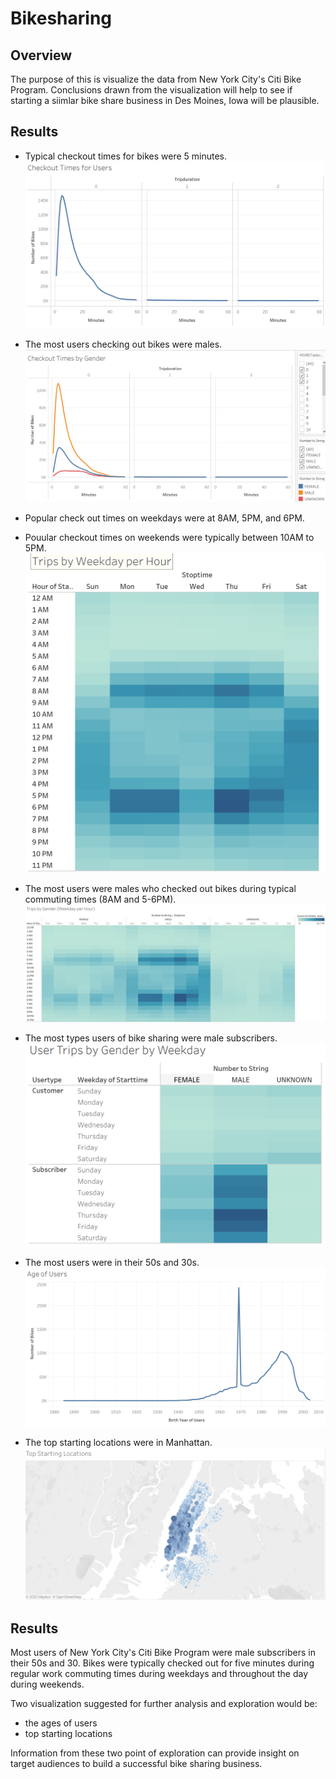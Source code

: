 # Bikesharing

## Overview
The purpose of this is visualize the data from New York City's Citi Bike Program. Conclusions drawn from the visualization will help to see if starting a siimlar bike share business in Des Moines, Iowa will be plausible.

## Results
- Typical checkout times for bikes were 5 minutes.
![](https://github.com/jlynw/bikesharing/blob/main/Images/checkouttimesforusers.PNG)

- The most users checking out bikes were males.
![](https://github.com/jlynw/bikesharing/blob/main/Images/checkouttimesbygender.PNG)

- Popular check out times on weekdays were at 8AM, 5PM, and 6PM.
- Pouular checkout times on weekends were typically between 10AM to 5PM.
![](https://github.com/jlynw/bikesharing/blob/main/Images/tripsbyweekdayperhour.PNG)

- The most users were males who checked out bikes during typical commuting times (8AM and 5-6PM).
![](https://github.com/jlynw/bikesharing/blob/main/Images/tripsbygender.png)

- The most types users of bike sharing were male subscribers.
![](https://github.com/jlynw/bikesharing/blob/main/Images/usertripsbygender.PNG)

- The most users were in their 50s and 30s.
![](https://github.com/jlynw/bikesharing/blob/main/Images/ageofusers.PNG)

- The top starting locations were in Manhattan. 
![](https://github.com/jlynw/bikesharing/blob/main/Images/topstartinglocations.PNG)

## Results
Most users of New York City's Citi Bike Program were male subscribers in their 50s and 30. Bikes were typically checked out for five minutes during regular work commuting times during weekdays and throughout the day during weekends. 

Two visualization suggested for further analysis and exploration would be:
- the ages of users
- top starting locations

Information from these two point of exploration can provide insight on target audiences to build a successful bike sharing business.
